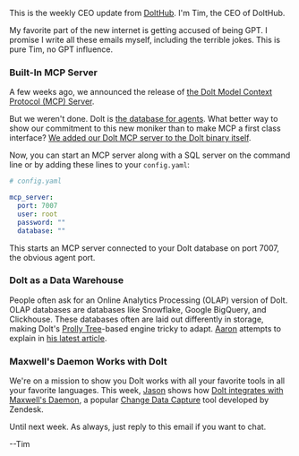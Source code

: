 This is the weekly CEO update from [DoltHub](https://www.dolthub.com/). I'm Tim, the CEO of DoltHub. 

My favorite part of the new internet is getting accused of being GPT. I promise I write all these emails myself, including the terrible jokes. This is pure Tim, no GPT influence.

### Built-In MCP Server

A few weeks ago, we announced the release of [the Dolt Model Context Protocol (MCP) Server](https://www.dolthub.com/blog/2025-08-14-announcing-dolt-mcp/). 

But we weren't done. Dolt is [the database for agents](https://www.dolthub.com/blog/2025-03-17-dolt-agentic-workflows/). What better way to show our commitment to this new moniker than to make MCP a first class interface? [We added our Dolt MCP server to the Dolt binary itself](https://www.dolthub.com/blog/2025-09-09-announcing-dolt-sql-server-mcp/).

Now, you can start an MCP server along with a SQL server on the command line or by adding these lines to your `config.yaml`:

```yaml
# config.yaml

mcp_server:
  port: 7007
  user: root
  password: ""
  database: ""
```

This starts an MCP server connected to your Dolt database on port 7007, the obvious agent port.

### Dolt as a Data Warehouse 

People often ask for an Online Analytics Processing (OLAP) version of Dolt. OLAP databases are databases like Snowflake, Google BigQuery, and Clickhouse. These databases often are laid out differently in storage, making Dolt's [Prolly Tree](https://docs.dolthub.com/architecture/storage-engine/prolly-tree)-based engine tricky to adapt. [Aaron](https://www;dolthub.com/team#aaron) attempts to explain in [his latest article](https://www.dolthub.com/blog/2025-09-10-challenges-with-prolly-trees-and-columnar-storage/).

### Maxwell's Daemon Works with Dolt

We're on a mission to show you Dolt works with all your favorite tools in all your favorite languages. This week, [Jason](https://www.dolthub.com/team#jason) shows how [Dolt integrates with Maxwell's Daemon](https://www.dolthub.com/blog/2025-09-05-maxwell-works-with-dolt/), a popular [Change Data Capture](https://www.dolthub.com/blog/2023-03-01-change-data-capture/) tool developed by Zendesk.

Until next week. As always, just reply to this email if you want to chat.

--Tim